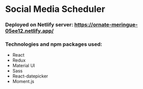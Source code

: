 # Social Media Scheduler

### Deployed on Netlify server: https://ornate-meringue-05ee12.netlify.app/

### Technologies and npm packages used:
* React
* Redux
* Material UI
* Sass
* React-datepicker
* Moment.js
